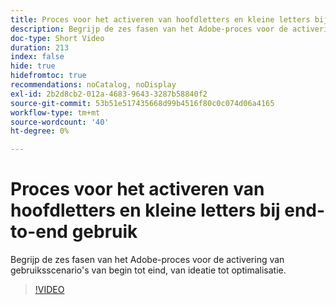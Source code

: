 ```yaml
---
title: Proces voor het activeren van hoofdletters en kleine letters bij end-to-end gebruik
description: Begrijp de zes fasen van het Adobe-proces voor de activering van gebruiksscenario's van begin tot eind, van ideatie tot optimalisatie.
doc-type: Short Video
duration: 213
index: false
hide: true
hidefromtoc: true
recommendations: noCatalog, noDisplay
exl-id: 2b2d8cb2-012a-4683-9643-3287b58840f2
source-git-commit: 53b51e517435668d99b4516f80c0c074d06a4165
workflow-type: tm+mt
source-wordcount: '40'
ht-degree: 0%

---
```


# Proces voor het activeren van hoofdletters en kleine letters bij end-to-end gebruik

Begrijp de zes fasen van het Adobe-proces voor de activering van gebruiksscenario&#39;s van begin tot eind, van ideatie tot optimalisatie.

<!-- 65_S651_3442537_212_endtoend-use-case-activation-process -->
>[!VIDEO](https://video.tv.adobe.com/v/3458248/?learn=on&enablevpops=true)
